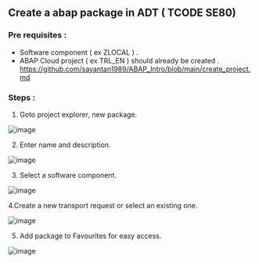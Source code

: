 ## Create a abap package in ADT ( TCODE SE80) 

### Pre requisites : 

- Software component ( ex ZLOCAL ) .
- ABAP Cloud project ( ex TRL_EN ) should already be created .
https://github.com/sayantan1989/ABAP_Intro/blob/main/create_project.md 

### Steps :

1. Goto project explorer, new package.

![image](https://github.com/user-attachments/assets/9faf67a8-09c1-4cee-b28b-a162ba708b4a)

2. Enter name and description.

![image](https://github.com/user-attachments/assets/e19d0bb3-da18-4ba7-a797-882b8941dded)

3. Select a software component. 

![image](https://github.com/user-attachments/assets/70aaceec-6fdd-4815-ac17-abd576a8f958)

4.Create a new transport request or select an existing one.

![image](https://github.com/user-attachments/assets/866be806-64e0-4b2a-8f0c-3d9b2715dcdd)

5. Add package to Favourites for easy access.
 
![image](https://github.com/user-attachments/assets/0dae2fee-4582-4808-b3a9-41a41fd4ac03)
 
